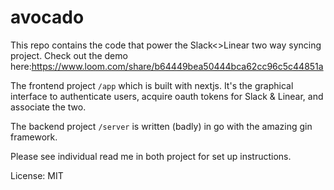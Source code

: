 # avocado

This repo contains the code that power the Slack<>Linear two way syncing project. Check out the demo here:https://www.loom.com/share/b64449bea50444bca62cc96c5c44851a

The frontend project `/app` which is built with nextjs. It's the graphical interface to authenticate users, acquire oauth tokens for Slack & Linear, and associate the two. 

The backend project `/server` is written (badly) in go with the amazing gin framework. 

Please see individual read me in both project for set up instructions. 

License: MIT